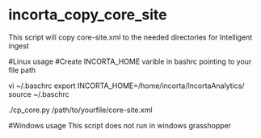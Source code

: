 # incorta_copy_core_site

This script will copy core-site.xml to the needed directories for Intelligent ingest


#Linux usage
#Create INCORTA_HOME varible in bashrc pointing to your file path

vi ~/.baschrc
export INCORTA_HOME=/home/incorta/IncortaAnalytics/
source ~/.baschrc

./cp_core.py /path/to/yourfile/core-site.xml

#Windows usage
This script does not run in windows grasshopper